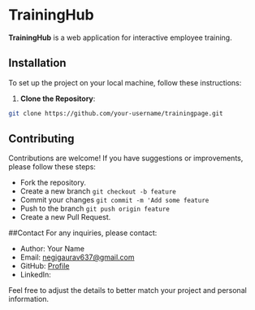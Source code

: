 # TrainingHub

**TrainingHub** is a web application for interactive employee training. 

## Installation
   To set up the project on your local machine, follow these instructions:
   
   1. **Clone the Repository**:

   ```bash
   git clone https://github.com/your-username/trainingpage.git
  ```

## Contributing
  Contributions are welcome! If you have suggestions or improvements, please follow these steps:

- Fork the repository.
- Create a new branch ```git checkout -b feature```
- Commit your changes ```git commit -m 'Add some feature```
- Push to the branch ```git push origin feature```
- Create a new Pull Request.

##Contact
  For any inquiries, please contact:

- Author: Your Name
- Email: negigaurav637@gmail.com
- GitHub: [Profile](https://github.com/gaurav637)
- LinkedIn: 

  
Feel free to adjust the details to better match your project and personal information.
